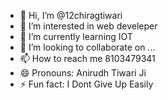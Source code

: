 - 👋 Hi, I’m @12chiragtiwari
- 👀 I’m interested in web develeper
- 🌱 I’m currently learning IOT 
- 💞️ I’m looking to collaborate on ...
- 📫 How to reach me 8103479341
- 😄 Pronouns: Anirudh Tiwari Ji 
- ⚡ Fun fact: I Dont Give Up Easily

<!---
12chiragtiwari/12chiragtiwari is a ✨ special ✨ repository because its `README.md` (this file) appears on your GitHub profile.
You can click the Preview link to take a look at your changes.
--->

